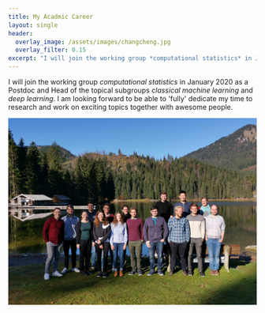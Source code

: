 ```yaml
---
title: My Acadmic Career
layout: single
header:
  overlay_image: /assets/images/changcheng.jpg
  overlay_filter: 0.15
excerpt: "I will join the working group *computational statistics* in Jan '20"
---
```


I will join the working group *computational statistics* in January 2020 as a Postdoc and Head of the topical subgroups *classical machine learning* and *deep learning*. I am looking forward to be able to 'fully' dedicate my time to research and work on exciting topics together with awesome people. 

![My new working group at the retreat this Sunday](/assets/images/posts/compstat_retreat_2019.jpg "Computational Statistics Group 2019")

